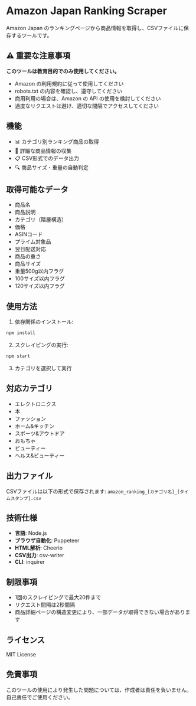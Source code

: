 # Amazon Japan Ranking Scraper

Amazon Japan のランキングページから商品情報を取得し、CSVファイルに保存するツールです。

## ⚠️ 重要な注意事項

**このツールは教育目的でのみ使用してください。**

- Amazon の利用規約に従って使用してください
- robots.txt の内容を確認し、遵守してください
- 商用利用の場合は、Amazon の API の使用を検討してください
- 過度なリクエストは避け、適切な間隔でアクセスしてください

## 機能

- 📊 カテゴリ別ランキング商品の取得
- 📝 詳細な商品情報の収集
- 📋 CSV形式でのデータ出力
- 🔍 商品サイズ・重量の自動判定

## 取得可能なデータ

- 商品名
- 商品説明
- カテゴリ（階層構造）
- 価格
- ASINコード
- プライム対象品
- 翌日配送対応
- 商品の重さ
- 商品サイズ
- 重量500g以内フラグ
- 100サイズ以内フラグ
- 120サイズ以内フラグ

## 使用方法

1. 依存関係のインストール:
```bash
npm install
```

2. スクレイピングの実行:
```bash
npm start
```

3. カテゴリを選択して実行

## 対応カテゴリ

- エレクトロニクス
- 本
- ファッション
- ホーム&キッチン
- スポーツ&アウトドア
- おもちゃ
- ビューティー
- ヘルス&ビューティー

## 出力ファイル

CSVファイルは以下の形式で保存されます:
`amazon_ranking_[カテゴリ名]_[タイムスタンプ].csv`

## 技術仕様

- **言語**: Node.js
- **ブラウザ自動化**: Puppeteer
- **HTML解析**: Cheerio
- **CSV出力**: csv-writer
- **CLI**: inquirer

## 制限事項

- 1回のスクレイピングで最大20件まで
- リクエスト間隔は2秒間隔
- 商品詳細ページの構造変更により、一部データが取得できない場合があります

## ライセンス

MIT License

## 免責事項

このツールの使用により発生した問題については、作成者は責任を負いません。
自己責任でご使用ください。